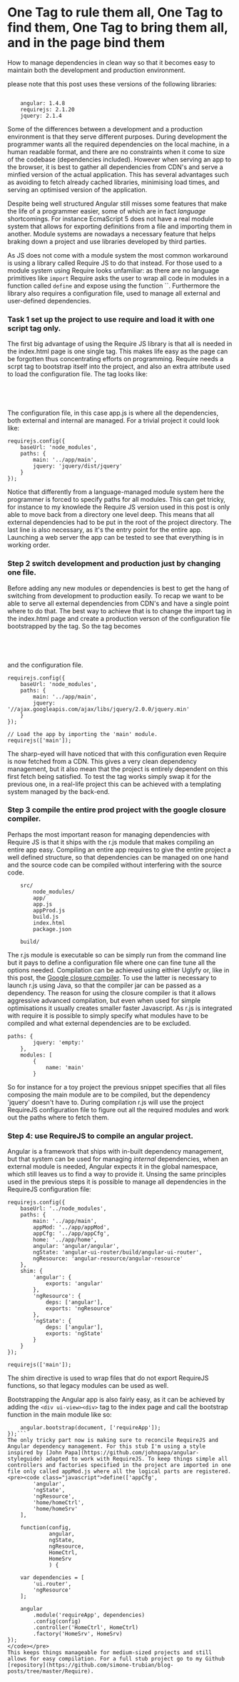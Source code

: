 # One Tag to rule them all, One Tag to find them, One Tag to bring them all, and in the page bind them

How to manage dependencies in clean way so that it becomes easy to maintain both the development and production environment.

please note that this post uses these versions of the following libraries:
<pre><code class="json">
    angular: 1.4.8
    requirejs: 2.1.20
    jquery: 2.1.4
</code></pre>

Some of the differences between a development and a production environment is that they serve different purposes. During development the programmer wants all the required dependencies on the local machine, in a human readable format, and there are no constraints when it come to size of the codebase (dependencies included). However when serving an app to the browser, it is best to gather all dependencies from CDN's and serve a minfied version of the actual application. This has several advantages such as avoiding to fetch already cached libraries, minimising load times, and serving an optimised version of the application.

Despite being well structured Angular still misses some features that make the life of a programmer easier, some of which are in fact *language* shortcomings. For instance EcmaScript 5 does not have a real module system that allows for exporting definitions from a file and importing them in another. Module systems are nowadays a necessary feature that helps braking down a project and use libraries developed by third parties.

As JS does not come with a module system the most common workaround is using a library called Require JS to do that instead. For those used to a module system using Require looks unfamiliar: as there are no language primitives like `import` Require asks the user to wrap all code in modules in a function called `define` and expose using the function ``. Furthermore the library also requires a configuration file, used to manage all external and user-defined dependencies.

### Task 1 set up the project to use require and load it with one script tag only.
The first big advantage of using the Require JS library is that all is needed in the index.html page is one single tag. This makes life easy as the page can be forgotten thus concentrating efforts on programming. Require needs a scrpt tag to bootstrap itself into the project, and also an extra attribute used to load the configuration file. The tag looks like:
<pre><code class="html"><script src="node_modules/requirejs/require.js" data-main="app.js"></script>
</code></pre>
The configuration file, in this case app.js is where all the dependencies, both external and internal are managed. For a trivial project it could look like:
<pre><code class="javascript">requirejs.config({
    baseUrl: 'node_modules',
    paths: {
        main: '../app/main',
        jquery: 'jquery/dist/jquery'
    }
});
</code></pre>
Notice that differently from a language-managed module system here the programmer is forced to specify paths for all modules. This can get tricky, for instance to my knowlede the Require JS version used in this post is only able to move back from a directory one level deep. This means that all external dependencies had to be put in the root of the project directory. The last line is also necessary, as it's the entry point for the entire app. Launching a web server the app can be tested to see that everything is in working order.

### Step 2 switch development and production just by changing one file.
Before adding any new modules or dependencies is best to get the hang of switching from development to production easily. To recap we want to be able to serve all external dependencies from CDN's and have a single point where to do that. The best way to achieve that is to change the import tag in the index.html page and create a production verson of the configuration file bootstrapped by the tag. So the tag becomes
<pre><code class="html"><script src="https://cdnjs.cloudflare.com/ajax/libs/require.js/2.1.22/require.min.js" data-main="appProd.js"></script>
</code></pre>
and the configuration file.
<pre><code class="javascript">requirejs.config({
    baseUrl: 'node_modules',
    paths: {
        main: '../app/main',
        jquery: '//ajax.googleapis.com/ajax/libs/jquery/2.0.0/jquery.min'
    }
});

// Load the app by importing the 'main' module.
requirejs(['main']);
</code></pre>
The sharp-eyed will have noticed that with this configuration even Require is now fetched from a CDN. This gives a very clean dependency management, but it also mean that the project is entirely dependent on this first fetch being satisfied. To test the tag works simply swap it for the previous one, in a real-life project this can be achieved with a templating system managed by the back-end.

### Step 3 compile the entire prod project with the google closure compiler.
Perhaps the most important reason for managing dependencies with Require JS is that it ships with the r.js module that makes compiling an entire app easy. Compiling an entire app requires to give the entire project a well defined structure, so that dependencies can be managed on one hand and the source code can be compiled without interfering with the source code.
```/
    src/
        node_modules/
        app/
        app.js
        appProd.js
        build.js
        index.html
        package.json

    build/
```

The r.js module is executable so can be simply run from the command line but it pays to define a configuration file where one can fine tune all the options needed. Compilation can be achieved using eithier Uglyfy or, like in this post, the [Google closure compiler](https://developers.google.com/closure/compiler/?hl=en). To use the latter is necessary to launch r.js using Java, so that the compiler jar can be passed as a dependency. The reason for using the closure compiler is that it allows aggressive advanced compilation, but even when used for simple optimisations it usually creates smaller faster Javascript. As r.js is integrated with require it is possible to simply specify what modules have to be compiled and what external dependencies are to be excluded.
<pre><code class="json">paths: {
        jquery: 'empty:'
    },
    modules: [
        {
            name: 'main'
        }
</code></pre>
So for instance for a toy project the previous snippet specifies that all files composing the main module are to be compiled, but the dependency 'jquery' doesn't have to. During compilation r.js will use the project RequireJS configuration file to figure out all the required modules and work out the paths where to fetch them.

### Step 4: use RequireJS to compile an angular project.
Angular is a framework that ships with in-built dependency management, but that system can be used for managing *internal* dependencies, when an external module is needed, Angular expects it in the global namespace, which still leaves us to find a way to provide it. Unsing the same principles used in the previous steps it is possible to manage all dependencies in the RequireJS configuration file:
<pre><code class="javascript">requirejs.config({
    baseUrl: '../node_modules',
    paths: {
        main: '../app/main',
        appMod: '../app/appMod',
        appCfg: '../app/appCfg',
        home: '../app/home',
        angular: 'angular/angular',
        ngState: 'angular-ui-router/build/angular-ui-router',
        ngResource: 'angular-resource/angular-resource'
    },
    shim: {
        'angular': {
            exports: 'angular'
        },
        'ngResource': {
            deps: ['angular'],
            exports: 'ngResource'
        },
        'ngState': {
            deps: ['angular'],
            exports: 'ngState'
        }
    }
});

requirejs(['main']);
</code></pre>
The shim directive is used to wrap files that do not export RequireJS functions, so that legacy modules can be used as well.

Bootstrapping the Angular app is also fairly easy, as it can be achieved by adding the
```<div ui-view><div>```
tag to the index page and call the bootstrap function in the main module like so:
```require(['appMod'], function () {
    angular.bootstrap(document, ['requireApp']);
});```
The only tricky part now is making sure to reconcile RequireJS and Angular dependency management. For this stub I'm using a style inspired by [John Papa](https://github.com/johnpapa/angular-styleguide) adapted to work with RequireJS. To keep things simple all controllers and factories specified in the project are imported in one file only called appMod.js where all the logical parts are registered.
<pre><code class="javascript">define(['appCfg',
        'angular',
        'ngState',
        'ngResource',
        'home/homeCtrl',
        'home/homeSrv'
    ],

    function(config,
             angular,
             ngState,
             ngResource,
             HomeCtrl,
             HomeSrv
             ) {

    var dependencies = [
        'ui.router',
        'ngResource'
    ];

    angular
        .module('requireApp', dependencies)
        .config(config)
        .controller('HomeCtrl', HomeCtrl)
        .factory('HomeSrv', HomeSrv)
});
</code></pre>
This keeps things manageable for medium-sized projects and still allows for easy compilation. For a full stub project go to my Github [repository](https://github.com/simone-trubian/blog-posts/tree/master/Require).
